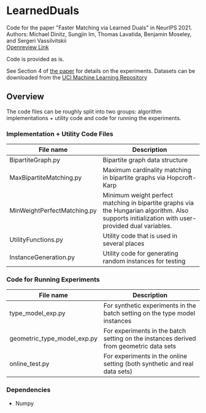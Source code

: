 # LearnedDuals

Code for the paper "Faster Matching via Learned Duals" in NeurIPS 2021.  
Authors: Michael Dinitz, Sungjin Im, Thomas Lavatida, Benjamin Moseley, and Sergeri Vassilvitskii  
[Openreview Link](https://openreview.net/forum?id=kB8eks2Edt8)

Code is provided as is.

See Section 4 of [the paper](https://openreview.net/pdf?id=kB8eks2Edt8) for details on the experiments.  Datasets can be downloaded from the [UCI Machine Learning Repository](https://archive.ics.uci.edu/ml/index.php)

## Overview

The code files can be roughly split into two groups: algorithm implementations + utility code and code for running the experiments.

### Implementation + Utility Code Files

| File name | Description |
| ----------- | ----------- |
| BipartiteGraph.py | Bipartite graph data structure |
| MaxBipartiteMatching.py | Maximum cardinality matching in bipartite graphs via Hopcroft-Karp |
| MinWeightPerfectMatching.py | Minimum weight perfect matching in bipartite graphs via the Hungarian algorithm.  Also supports initialization with user-provided dual variables. |
| UtilityFunctions.py | Utility code that is used in several places |
| InstanceGeneration.py | Utility code for generating random instances for testing |


### Code for Running Experiments

| File name | Description |
| ----------- | ----------- |
| type_model_exp.py | For synthetic experiments in the batch setting on the type model instances |
| geometric_type_model_exp.py | For experiments in the batch setting on the instances derived from geometric data  sets |
| online_test.py | For experiments in the online setting (both synthetic and real data sets) |

### Dependencies

- Numpy